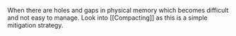 
When there are holes and gaps in physical memory which becomes difficult and not easy to manage.
 Look into [[Compacting]] as this is a simple mitigation strategy. 
